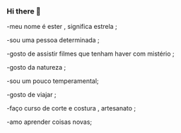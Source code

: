 ### Hi there 👋

-meu nome é ester , significa estrela  ; 

-sou uma pessoa determinada ;

-gosto de assistir filmes que tenham haver com mistério ;  

-gosto da natureza ;

-sou  um pouco temperamental;

-gosto de viajar ;

-faço curso de corte e costura , artesanato ;

-amo aprender coisas novas;
